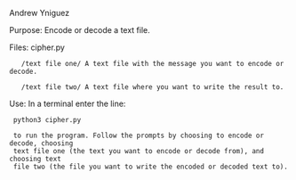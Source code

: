 Andrew Yniguez 

Purpose: Encode or decode a text file.

Files: cipher.py

       /text file one/ A text file with the message you want to encode or decode.
          
       /text file two/ A text file where you want to write the result to.

Use: In a terminal enter the line: 

     python3 cipher.py

     to run the program. Follow the prompts by choosing to encode or decode, choosing 
     text file one (the text you want to encode or decode from), and choosing text 
     file two (the file you want to write the encoded or decoded text to).

